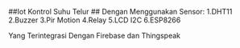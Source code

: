 ##Iot Kontrol Suhu Telur ##
Dengan Menggunakan Sensor:
1.DHT11
2.Buzzer
3.Pir Motion
4.Relay
5.LCD I2C
6.ESP8266

Yang Terintegrasi Dengan Firebase dan Thingspeak
